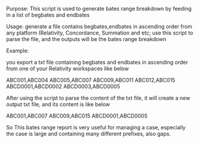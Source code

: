 Purpose: This script is used to generate bates range breakdown by feeding in a list of begbates and endbates

Usage: generate a file contains begbates,endbates in ascending order from any platform (Relativity, Concordance, Summation and etc; use this script to parse the file, and the outputs will be the bates range breakdown

Example: 

you export a txt file containing begbates and endbates in ascending order from one of your Relativity workspaces like below

ABC001,ABC004
ABC005,ABC007
ABC009,ABC011
ABC012,ABC015
ABCD0001,ABCD0002
ABCD0003,ABCD0005

After using the script to parse the content of the txt file, it will create a new output txt file, and its content is like below

ABC001,ABC007
ABC009,ABC015
ABCD0001,ABCD0005

So This bates range report is very useful for managing a case, especially the case is large and containing many different prefixes, also gaps.
